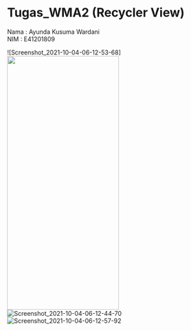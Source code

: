 # Tugas_WMA2 (Recycler View)
Nama : Ayunda Kusuma Wardani <br/>
NIM  : E41201809

![Screenshot_2021-10-04-06-12-53-68]<img src="https://user-images.githubusercontent.com/47249108/135788699-b9685516-41c8-46c1-91fc-8cc487c5a88f.jpg" width="260" height="590">
![Screenshot_2021-10-04-06-12-44-70](https://user-images.githubusercontent.com/47249108/135788718-8b8a1775-703f-4dad-bf8c-1d253f4c273e.jpg)
![Screenshot_2021-10-04-06-12-57-92](https://user-images.githubusercontent.com/47249108/135788733-0710e77e-055a-4108-8fa8-88dd51c17d38.jpg)
